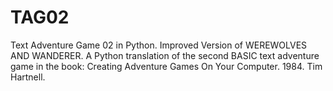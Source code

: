 TAG02
=====

Text Adventure Game 02 in Python. Improved Version of WEREWOLVES AND WANDERER.
A Python translation of the second BASIC text adventure game in the book:
Creating Adventure Games On Your Computer. 1984. Tim Hartnell.
